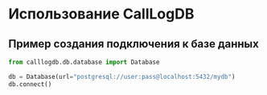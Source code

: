 # Использование CallLogDB

## Пример создания подключения к базе данных

```python
from calllogdb.db.database import Database

db = Database(url="postgresql://user:pass@localhost:5432/mydb")
db.connect()
```
